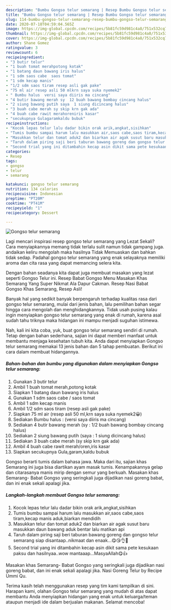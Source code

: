 ```yaml
---
description: "Bumbu Gongso telur semarang | Resep Bumbu Gongso telur semarang Yang Bikin Ngiler"
title: "Bumbu Gongso telur semarang | Resep Bumbu Gongso telur semarang Yang Bikin Ngiler"
slug: 114-bumbu-gongso-telur-semarang-resep-bumbu-gongso-telur-semarang-yang-bikin-ngiler
date: 2020-07-18T04:59:04.565Z
image: https://img-global.cpcdn.com/recipes/5b81fc59d981c4a8/751x532cq70/gongso-telur-semarang-foto-resep-utama.jpg
thumbnail: https://img-global.cpcdn.com/recipes/5b81fc59d981c4a8/751x532cq70/gongso-telur-semarang-foto-resep-utama.jpg
cover: https://img-global.cpcdn.com/recipes/5b81fc59d981c4a8/751x532cq70/gongso-telur-semarang-foto-resep-utama.jpg
author: Shane Gomez
ratingvalue: 3
reviewcount: 6
recipeingredient:
- "3 butir telur"
- "1 buah tomat merahpotong kotak"
- "1 batang daun bawang iris halus"
- "1 sdm saos cabe  saos tomat"
- "1 sdm kecap manis"
- "1/2 sdm saos tiram resep asli gak pake"
- "75 ml air resep asli 50 mlkrn saya suka nyemek2"
- " Bumbu halus  versi saya diiris ma cincang"
- "4 butir bawang merah sy  12 buah bawang bombay cincang halus"
- "2 siung bawang putih saya  1 siung dicincang halus"
- "3 buah cabe merah sy skip krn gak ada"
- "4 buah cabe rawit merahoreniris kasar"
- "secukupnya Gulagaramkaldu bubuk"
recipeinstructions:
- "Kocok lepas telur lalu dadar bikin orak arik,angkat,sisihkan"
- "Tumis bumbu sampai harum lalu masukkan air,saos cabe,saos tiram,kecap manis aduk,biarkan mendidih"
- "Masukkan telur dan tomat aduk2 dan biarkan air agak susut baru masukkan daun bawang aduk bentar lalu matikan api"
- "Taruh dalam piring saji beri taburan bawang goreng dan gongso telur semarang siap disantaap..nikmaat dan enaak...😋😘👌🍝"
- "Second trial yang ini ditambahin kecap asin dikit sama pete kesukaan paksu dan hasilnyaa..wow mantaaap...MasyaAllah😋👍"
categories:
- Resep
tags:
- gongso
- telur
- semarang

katakunci: gongso telur semarang 
nutrition: 134 calories
recipecuisine: Indonesian
preptime: "PT20M"
cooktime: "PT41M"
recipeyield: "1"
recipecategory: Dessert

---
```



![Gongso telur semarang](https://img-global.cpcdn.com/recipes/5b81fc59d981c4a8/751x532cq70/gongso-telur-semarang-foto-resep-utama.jpg)

Lagi mencari inspirasi resep gongso telur semarang yang Lezat Sekali? Cara menyiapkannya memang tidak terlalu sulit namun tidak gampang juga. andaikan keliru mengolah maka hasilnya Tidak Memuaskan dan bahkan tidak sedap. Padahal gongso telur semarang yang enak selayaknya memiliki aroma dan cita rasa yang dapat memancing selera kita.

Dengan bahan seadanya kita dapat juga membuat masakan yang lezat seperti Gongso Telur ini. Resep Babat Gongso Menu Masakan Khas Semarang Yang Super Nikmat Ala Dapur Cakman. Resep Nasi Babat Gongso Khas Semarang, Resep Asli!

Banyak hal yang sedikit banyak berpengaruh terhadap kualitas rasa dari gongso telur semarang, mulai dari jenis bahan, lalu pemilihan bahan segar hingga cara mengolah dan menghidangkannya. Tidak usah pusing kalau ingin menyiapkan gongso telur semarang yang enak di rumah, karena asal sudah tahu triknya maka hidangan ini mampu menjadi suguhan istimewa.


Nah, kali ini kita coba, yuk, buat gongso telur semarang sendiri di rumah. Tetap dengan bahan sederhana, sajian ini dapat memberi manfaat untuk membantu menjaga kesehatan tubuh kita. Anda dapat menyiapkan Gongso telur semarang memakai 13 jenis bahan dan 5 tahap pembuatan. Berikut ini cara dalam membuat hidangannya.

<!--inarticleads1-->

##### Bahan-bahan dan bumbu yang digunakan dalam menyiapkan Gongso telur semarang:

1. Gunakan 3 butir telur
1. Ambil 1 buah tomat merah,potong kotak
1. Siapkan 1 batang daun bawang iris halus
1. Gunakan 1 sdm saos cabe / saos tomat
1. Ambil 1 sdm kecap manis
1. Ambil 1/2 sdm saos tiram (resep asli gak pake)
1. Siapkan 75 ml air (resep asli 50 ml,krn saya suka nyemek2😀)
1. Sediakan  Bumbu halus : (versi saya diiris ma cincang)
1. Sediakan 4 butir bawang merah (sy : 1/2 buah bawang bombay cincang halus)
1. Sediakan 2 siung bawang putih (saya : 1 siung dicincang halus)
1. Sediakan 3 buah cabe merah (sy skip krn gak ada)
1. Ambil 4 buah cabe rawit merah/oren,iris kasar
1. Siapkan secukupnya Gula,garam,kaldu bubuk


Gongso berarti tumis dalam bahasa jawa. Maka dari itu, sajian khas Semarang ini juga bisa diartikan ayam masak tumis. Kenampakannya gelap dan citarasanya manis mirip dengan semur yang berkuah. Masakan khas Semarang- Babat Gongso yang seringkali juga dijadikan nasi goreng babat, dan ini enak sekali apalagi jika. 

<!--inarticleads2-->

##### Langkah-langkah membuat Gongso telur semarang:

1. Kocok lepas telur lalu dadar bikin orak arik,angkat,sisihkan
1. Tumis bumbu sampai harum lalu masukkan air,saos cabe,saos tiram,kecap manis aduk,biarkan mendidih
1. Masukkan telur dan tomat aduk2 dan biarkan air agak susut baru masukkan daun bawang aduk bentar lalu matikan api
1. Taruh dalam piring saji beri taburan bawang goreng dan gongso telur semarang siap disantaap..nikmaat dan enaak...😋😘👌🍝
1. Second trial yang ini ditambahin kecap asin dikit sama pete kesukaan paksu dan hasilnyaa..wow mantaaap...MasyaAllah😋👍


Masakan khas Semarang- Babat Gongso yang seringkali juga dijadikan nasi goreng babat, dan ini enak sekali apalagi jika. Nasi Goreng Telur by Recipe Ummi Qu. 

Terima kasih telah menggunakan resep yang tim kami tampilkan di sini. Harapan kami, olahan Gongso telur semarang yang mudah di atas dapat membantu Anda menyiapkan hidangan yang enak untuk keluarga/teman ataupun menjadi ide dalam berjualan makanan. Selamat mencoba!

